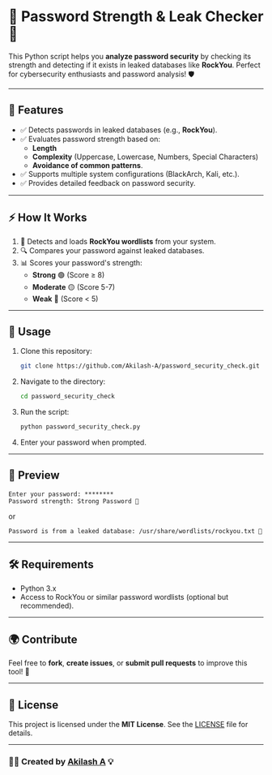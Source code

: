 
# 🔐 Password Strength & Leak Checker 🚀

This Python script helps you **analyze password security** by checking its strength and detecting if it exists in leaked databases like **RockYou**. Perfect for cybersecurity enthusiasts and password analysis! 🛡️

---

## 🌟 Features
- ✅ Detects passwords in leaked databases (e.g., **RockYou**).
- ✅ Evaluates password strength based on:
  - **Length**
  - **Complexity** (Uppercase, Lowercase, Numbers, Special Characters)
  - **Avoidance of common patterns**.
- ✅ Supports multiple system configurations (BlackArch, Kali, etc.).
- ✅ Provides detailed feedback on password security.

---

## ⚡ How It Works
1. 📂 Detects and loads **RockYou wordlists** from your system.
2. 🔍 Compares your password against leaked databases.
3. 📊 Scores your password's strength:
   - **Strong** 🟢 (Score ≥ 8)
   - **Moderate** 🟡 (Score 5-7)
   - **Weak** 🔴 (Score < 5)

---

## 🚀 Usage
1. Clone this repository:
   ```bash
   git clone https://github.com/Akilash-A/password_security_check.git
   ```
2. Navigate to the directory:
   ```bash
   cd password_security_check
   ```
3. Run the script:
   ```bash
   python password_security_check.py
   ```
4. Enter your password when prompted.

---

## 📸 Preview
```text
Enter your password: ********
Password strength: Strong Password 💪
```
or
```text
Password is from a leaked database: /usr/share/wordlists/rockyou.txt 🚨
```

---

## 🛠️ Requirements
- Python 3.x
- Access to RockYou or similar password wordlists (optional but recommended).

---

## 🌍 Contribute
Feel free to **fork**, **create issues**, or **submit pull requests** to improve this tool! 🙌

---

## 📜 License
This project is licensed under the **MIT License**. See the [LICENSE](LICENSE) file for details.

---

### 🧑‍💻 Created by [Akilash A](https://github.com/Akilash-A) 💡
